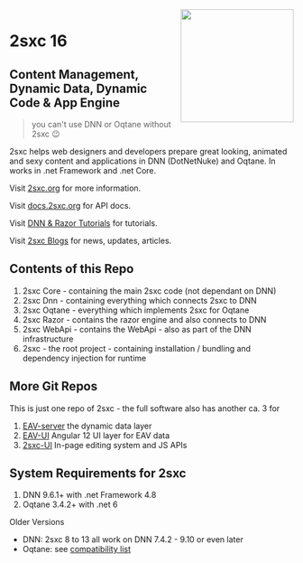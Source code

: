 <img src="https://docs.2sxc.org/assets/logos/vcurrent/500.png" width="200px" align="right">

# 2sxc 16

## Content Management, Dynamic Data, Dynamic Code & App Engine

> you can't use DNN  or Oqtane without 2sxc 😉

2sxc helps web designers and developers prepare great looking, animated and sexy content and applications in DNN (DotNetNuke) and Oqtane.
In works in .net Framework and .net Core.

Visit [2sxc.org](https://2sxc.org/) for more information.

Visit [docs.2sxc.org](https://docs.2sxc.org) for API docs.

Visit [DNN & Razor Tutorials](https://2sxc.org/dnn-tutorials/) for tutorials.

Visit [2sxc Blogs](https://2sxc.org/en/blog) for news, updates, articles.

## Contents of this Repo

1. 2sxc Core - containing the main 2sxc code (not dependant on DNN)
1. 2sxc Dnn - containing everything which connects 2sxc to DNN
1. 2sxc Oqtane - everything which implements 2sxc for Oqtane
1. 2sxc Razor - contains the razor engine and also connects to DNN
1. 2sxc WebApi - contains the WebApi - also as part of the DNN infrastructure
1. 2sxc - the root project - containing installation / bundling and dependency injection for runtime

## More Git Repos

This is just one repo of 2sxc - the full software also has another ca. 3 for

1. [EAV-server](https://github.com/2sic/eav-server) the dynamic data layer
1. [EAV-UI](https://github.com/2sic/eav-ui) Angular 12 UI layer for EAV data
1. [2sxc-UI](https://github.com/2sic/2sxc-ui) In-page editing system and JS APIs

## System Requirements for 2sxc

1. DNN 9.6.1+ with .net Framework 4.8
1. Oqtane 3.4.2+ with .net 6

Older Versions

* DNN: 2sxc 8 to 13 all work on DNN 7.4.2 - 9.10 or even later
* Oqtane: see [compatibility list](https://r.2sxc.org/oqtane-install)
